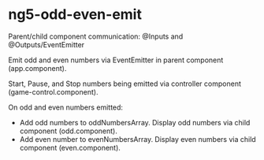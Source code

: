 # ng5-odd-even-emit
Parent/child component communication: @Inputs and @Outputs/EventEmitter

Emit odd and even numbers via EventEmitter in parent component (app.component).

Start, Pause, and Stop numbers being emitted via controller component (game-control.component). 

On odd and even numbers emitted:
  - Add odd numbers to oddNumbersArray.
    Display odd numbers via child component (odd.component).
  - Add even number to evenNumbersArray.
    Display even numbers via child component (even.component).
